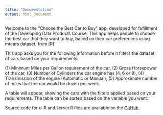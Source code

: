 ```yaml
---
title: "Documentation"
output: html_document
---
```


Welcome to the "Choose the Best Car to Buy" app, developed for fufillment of the Developing Data Products Course. This app helps people to choose the best car that they want to buy, based on their car preferences using mtcars dataset, from [R] 

This app asks you for the following information before it filters the dataset of cars based on your requirements:

  (1) Minimum Miles per Gallon requirement of the car,
  (2) Gross Horsepower of the car,
  (3) Number of Cylinders the car engine has (4, 6 or 8),
  (4) Transmission of the engine (Automatic or Manual),
  (5) Approximate number of miles that the car would be driven per week.

A table will appear, showing the cars with the filters applied based on your requirements. The table can be sorted based on the variable you want.

Source code for ui.R and server.R files are available on the [GitHub](https://github.com/yukai83/DataProductsCourseProject).